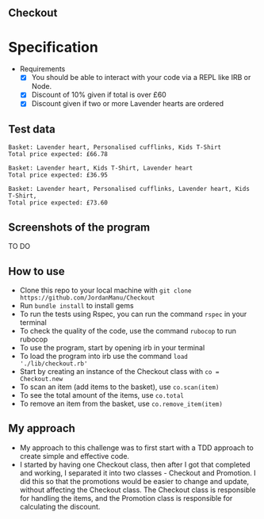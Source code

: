 ## Checkout 

# Specification

* Requirements
  * [X] You should be able to interact with your code via a REPL like IRB or Node. 
  * [X] Discount of 10% given if total is over £60
  * [X] Discount given if two or more Lavender hearts are ordered

## Test data
```
Basket: Lavender heart, Personalised cufflinks, Kids T-Shirt
Total price expected: £66.78

Basket: Lavender heart, Kids T-Shirt, Lavender heart
Total price expected: £36.95

Basket: Lavender heart, Personalised cufflinks, Lavender heart, Kids T-Shirt, 
Total price expected: £73.60
```

## Screenshots of the program

TO DO

## How to use

* Clone this repo to your local machine with ```git clone https://github.com/JordanManu/Checkout```
* Run ```bundle install``` to install gems
* To run the tests using Rspec, you can run the command ```rspec``` in your terminal
* To check the quality of the code, use the command ```rubocop``` to run rubocop
* To use the program, start by opening irb in your terminal
* To load the program into irb use the command ```load './lib/checkout.rb' ```
* Start by creating an instance of the Checkout class with ```co = Checkout.new```
* To scan an item (add items to the basket), use ```co.scan(item)```
* To see the total amount of the items, use ```co.total```
* To remove an item from the basket, use ```co.remove_item(item)```

## My approach

- My approach to this challenge was to first start with a TDD approach to create simple and effective code.
- I started by having one Checkout class, then after I got that completed and working, I separated it into two classes - Checkout and Promotion. I did this so that the promotions would be easier to change and update, without affecting the Checkout class.
The Checkout class is responsible for handling the items, and the Promotion class is responsible for calculating the discount.